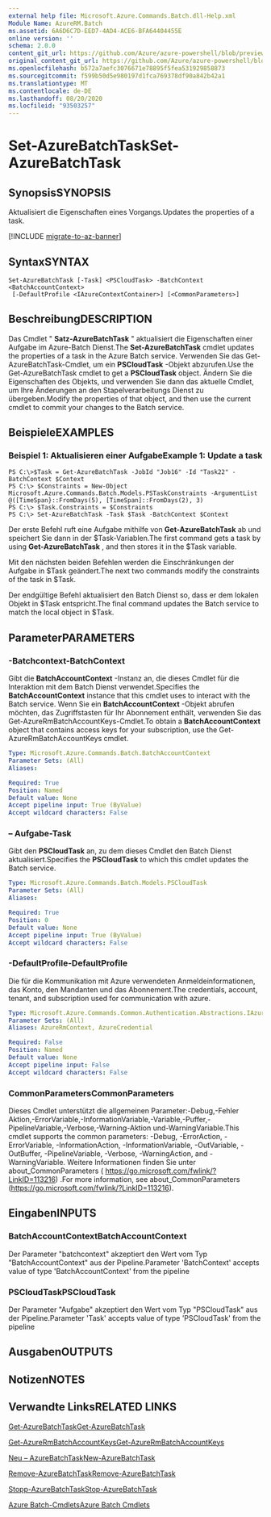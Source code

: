 ```yaml
---
external help file: Microsoft.Azure.Commands.Batch.dll-Help.xml
Module Name: AzureRM.Batch
ms.assetid: 6A6D6C7D-EED7-4AD4-ACE6-BFA64404455E
online version: ''
schema: 2.0.0
content_git_url: https://github.com/Azure/azure-powershell/blob/preview/src/ResourceManager/AzureBatch/Commands.Batch/help/Set-AzureBatchTask.md
original_content_git_url: https://github.com/Azure/azure-powershell/blob/preview/src/ResourceManager/AzureBatch/Commands.Batch/help/Set-AzureBatchTask.md
ms.openlocfilehash: b572a7aefc3076671e78895f5fea531929858873
ms.sourcegitcommit: f599b50d5e980197d1fca769378df90a842b42a1
ms.translationtype: MT
ms.contentlocale: de-DE
ms.lasthandoff: 08/20/2020
ms.locfileid: "93503257"
---
```

# <span data-ttu-id="bfb81-101">Set-AzureBatchTask</span><span class="sxs-lookup"><span data-stu-id="bfb81-101">Set-AzureBatchTask</span></span>

## <span data-ttu-id="bfb81-102">Synopsis</span><span class="sxs-lookup"><span data-stu-id="bfb81-102">SYNOPSIS</span></span>
<span data-ttu-id="bfb81-103">Aktualisiert die Eigenschaften eines Vorgangs.</span><span class="sxs-lookup"><span data-stu-id="bfb81-103">Updates the properties of a task.</span></span>

[!INCLUDE [migrate-to-az-banner](../../includes/migrate-to-az-banner.md)]

## <span data-ttu-id="bfb81-104">Syntax</span><span class="sxs-lookup"><span data-stu-id="bfb81-104">SYNTAX</span></span>

```
Set-AzureBatchTask [-Task] <PSCloudTask> -BatchContext <BatchAccountContext>
 [-DefaultProfile <IAzureContextContainer>] [<CommonParameters>]
```

## <span data-ttu-id="bfb81-105">Beschreibung</span><span class="sxs-lookup"><span data-stu-id="bfb81-105">DESCRIPTION</span></span>
<span data-ttu-id="bfb81-106">Das Cmdlet " **Satz-AzureBatchTask** " aktualisiert die Eigenschaften einer Aufgabe im Azure-Batch Dienst.</span><span class="sxs-lookup"><span data-stu-id="bfb81-106">The **Set-AzureBatchTask** cmdlet updates the properties of a task in the Azure Batch service.</span></span>
<span data-ttu-id="bfb81-107">Verwenden Sie das Get-AzureBatchTask-Cmdlet, um ein **PSCloudTask** -Objekt abzurufen.</span><span class="sxs-lookup"><span data-stu-id="bfb81-107">Use the Get-AzureBatchTask cmdlet to get a **PSCloudTask** object.</span></span>
<span data-ttu-id="bfb81-108">Ändern Sie die Eigenschaften des Objekts, und verwenden Sie dann das aktuelle Cmdlet, um Ihre Änderungen an den Stapelverarbeitungs Dienst zu übergeben.</span><span class="sxs-lookup"><span data-stu-id="bfb81-108">Modify the properties of that object, and then use the current cmdlet to commit your changes to the Batch service.</span></span>

## <span data-ttu-id="bfb81-109">Beispiele</span><span class="sxs-lookup"><span data-stu-id="bfb81-109">EXAMPLES</span></span>

### <span data-ttu-id="bfb81-110">Beispiel 1: Aktualisieren einer Aufgabe</span><span class="sxs-lookup"><span data-stu-id="bfb81-110">Example 1: Update a task</span></span>
```
PS C:\>$Task = Get-AzureBatchTask -JobId "Job16" -Id "Task22" -BatchContext $Context
PS C:\> $Constraints = New-Object Microsoft.Azure.Commands.Batch.Models.PSTaskConstraints -ArgumentList @([TimeSpan}::FromDays(5), [TimeSpan]::FromDays(2), 3)
PS C:\> $Task.Constraints = $Constraints
PS C:\> Set-AzureBatchTask -Task $Task -BatchContext $Context
```

<span data-ttu-id="bfb81-111">Der erste Befehl ruft eine Aufgabe mithilfe von **Get-AzureBatchTask** ab und speichert Sie dann in der $Task-Variablen.</span><span class="sxs-lookup"><span data-stu-id="bfb81-111">The first command gets a task by using **Get-AzureBatchTask** , and then stores it in the $Task variable.</span></span>

<span data-ttu-id="bfb81-112">Mit den nächsten beiden Befehlen werden die Einschränkungen der Aufgabe in $Task geändert.</span><span class="sxs-lookup"><span data-stu-id="bfb81-112">The next two commands modify the constraints of the task in $Task.</span></span>

<span data-ttu-id="bfb81-113">Der endgültige Befehl aktualisiert den Batch Dienst so, dass er dem lokalen Objekt in $Task entspricht.</span><span class="sxs-lookup"><span data-stu-id="bfb81-113">The final command updates the Batch service to match the local object in $Task.</span></span>

## <span data-ttu-id="bfb81-114">Parameter</span><span class="sxs-lookup"><span data-stu-id="bfb81-114">PARAMETERS</span></span>

### <span data-ttu-id="bfb81-115">-Batchcontext</span><span class="sxs-lookup"><span data-stu-id="bfb81-115">-BatchContext</span></span>
<span data-ttu-id="bfb81-116">Gibt die **BatchAccountContext** -Instanz an, die dieses Cmdlet für die Interaktion mit dem Batch Dienst verwendet.</span><span class="sxs-lookup"><span data-stu-id="bfb81-116">Specifies the **BatchAccountContext** instance that this cmdlet uses to interact with the Batch service.</span></span>
<span data-ttu-id="bfb81-117">Wenn Sie ein **BatchAccountContext** -Objekt abrufen möchten, das Zugriffstasten für Ihr Abonnement enthält, verwenden Sie das Get-AzureRmBatchAccountKeys-Cmdlet.</span><span class="sxs-lookup"><span data-stu-id="bfb81-117">To obtain a **BatchAccountContext** object that contains access keys for your subscription, use the Get-AzureRmBatchAccountKeys cmdlet.</span></span>

```yaml
Type: Microsoft.Azure.Commands.Batch.BatchAccountContext
Parameter Sets: (All)
Aliases: 

Required: True
Position: Named
Default value: None
Accept pipeline input: True (ByValue)
Accept wildcard characters: False
```

### <span data-ttu-id="bfb81-118">– Aufgabe</span><span class="sxs-lookup"><span data-stu-id="bfb81-118">-Task</span></span>
<span data-ttu-id="bfb81-119">Gibt den **PSCloudTask** an, zu dem dieses Cmdlet den Batch Dienst aktualisiert.</span><span class="sxs-lookup"><span data-stu-id="bfb81-119">Specifies the **PSCloudTask** to which this cmdlet updates the Batch service.</span></span>

```yaml
Type: Microsoft.Azure.Commands.Batch.Models.PSCloudTask
Parameter Sets: (All)
Aliases: 

Required: True
Position: 0
Default value: None
Accept pipeline input: True (ByValue)
Accept wildcard characters: False
```

### <span data-ttu-id="bfb81-120">-DefaultProfile</span><span class="sxs-lookup"><span data-stu-id="bfb81-120">-DefaultProfile</span></span>
<span data-ttu-id="bfb81-121">Die für die Kommunikation mit Azure verwendeten Anmeldeinformationen, das Konto, den Mandanten und das Abonnement.</span><span class="sxs-lookup"><span data-stu-id="bfb81-121">The credentials, account, tenant, and subscription used for communication with azure.</span></span>

```yaml
Type: Microsoft.Azure.Commands.Common.Authentication.Abstractions.IAzureContextContainer
Parameter Sets: (All)
Aliases: AzureRmContext, AzureCredential

Required: False
Position: Named
Default value: None
Accept pipeline input: False
Accept wildcard characters: False
```

### <span data-ttu-id="bfb81-122">CommonParameters</span><span class="sxs-lookup"><span data-stu-id="bfb81-122">CommonParameters</span></span>
<span data-ttu-id="bfb81-123">Dieses Cmdlet unterstützt die allgemeinen Parameter:-Debug,-Fehler Aktion,-ErrorVariable,-InformationVariable,-Variable,-Puffer,-PipelineVariable,-Verbose,-Warning-Aktion und-WarningVariable.</span><span class="sxs-lookup"><span data-stu-id="bfb81-123">This cmdlet supports the common parameters: -Debug, -ErrorAction, -ErrorVariable, -InformationAction, -InformationVariable, -OutVariable, -OutBuffer, -PipelineVariable, -Verbose, -WarningAction, and -WarningVariable.</span></span> <span data-ttu-id="bfb81-124">Weitere Informationen finden Sie unter about_CommonParameters ( https://go.microsoft.com/fwlink/?LinkID=113216) .</span><span class="sxs-lookup"><span data-stu-id="bfb81-124">For more information, see about_CommonParameters (https://go.microsoft.com/fwlink/?LinkID=113216).</span></span>

## <span data-ttu-id="bfb81-125">Eingaben</span><span class="sxs-lookup"><span data-stu-id="bfb81-125">INPUTS</span></span>

### <span data-ttu-id="bfb81-126">BatchAccountContext</span><span class="sxs-lookup"><span data-stu-id="bfb81-126">BatchAccountContext</span></span>
<span data-ttu-id="bfb81-127">Der Parameter "batchcontext" akzeptiert den Wert vom Typ "BatchAccountContext" aus der Pipeline.</span><span class="sxs-lookup"><span data-stu-id="bfb81-127">Parameter 'BatchContext' accepts value of type 'BatchAccountContext' from the pipeline</span></span>

### <span data-ttu-id="bfb81-128">PSCloudTask</span><span class="sxs-lookup"><span data-stu-id="bfb81-128">PSCloudTask</span></span>
<span data-ttu-id="bfb81-129">Der Parameter "Aufgabe" akzeptiert den Wert vom Typ "PSCloudTask" aus der Pipeline.</span><span class="sxs-lookup"><span data-stu-id="bfb81-129">Parameter 'Task' accepts value of type 'PSCloudTask' from the pipeline</span></span>

## <span data-ttu-id="bfb81-130">Ausgaben</span><span class="sxs-lookup"><span data-stu-id="bfb81-130">OUTPUTS</span></span>

## <span data-ttu-id="bfb81-131">Notizen</span><span class="sxs-lookup"><span data-stu-id="bfb81-131">NOTES</span></span>

## <span data-ttu-id="bfb81-132">Verwandte Links</span><span class="sxs-lookup"><span data-stu-id="bfb81-132">RELATED LINKS</span></span>

[<span data-ttu-id="bfb81-133">Get-AzureBatchTask</span><span class="sxs-lookup"><span data-stu-id="bfb81-133">Get-AzureBatchTask</span></span>](./Get-AzureBatchTask.md)

[<span data-ttu-id="bfb81-134">Get-AzureRmBatchAccountKeys</span><span class="sxs-lookup"><span data-stu-id="bfb81-134">Get-AzureRmBatchAccountKeys</span></span>](./Get-AzureRmBatchAccountKeys.md)

[<span data-ttu-id="bfb81-135">Neu – AzureBatchTask</span><span class="sxs-lookup"><span data-stu-id="bfb81-135">New-AzureBatchTask</span></span>](./New-AzureBatchTask.md)

[<span data-ttu-id="bfb81-136">Remove-AzureBatchTask</span><span class="sxs-lookup"><span data-stu-id="bfb81-136">Remove-AzureBatchTask</span></span>](./Remove-AzureBatchTask.md)

[<span data-ttu-id="bfb81-137">Stopp-AzureBatchTask</span><span class="sxs-lookup"><span data-stu-id="bfb81-137">Stop-AzureBatchTask</span></span>](./Stop-AzureBatchTask.md)

[<span data-ttu-id="bfb81-138">Azure Batch-Cmdlets</span><span class="sxs-lookup"><span data-stu-id="bfb81-138">Azure Batch Cmdlets</span></span>](./AzureRM.Batch.md)


